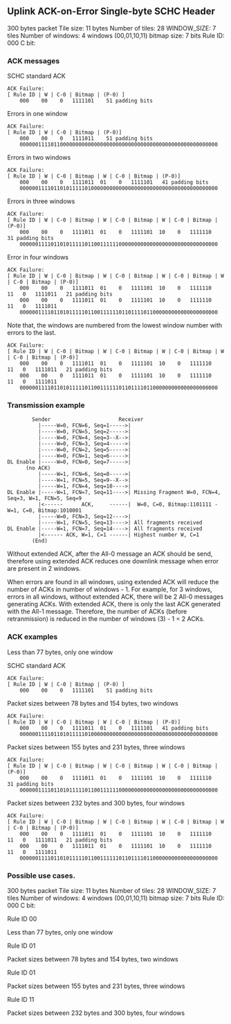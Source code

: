 

## Uplink ACK-on-Error Single-byte SCHC Header

300 bytes packet
Tile size: 11 bytes
Number of tiles: 28
WINDOW_SIZE: 7 tiles
Number of windows: 4 windows (00,01,10,11)
bitmap size: 7 bits
Rule ID: 000
C bit: 

### ACK messages

SCHC standard ACK
```text
ACK Failure:
[ Rule ID | W | C-0 | Bitmap | (P-0) ]
    000    00    0   1111101    51 padding bits  
```

Errors in one window
```text
ACK Failure: 
[ Rule ID | W | C-0 | Bitmap | (P-0)]
    000    00    0   1111011    51 padding bits
    0000001111011000000000000000000000000000000000000000000000000000
```
Errors in two windows
```text
ACK Failure: 
[ Rule ID | W | C-0 | Bitmap | W | C-0 | Bitmap | (P-0)]
    000    00    0   1111011  01    0   1111101   41 padding bits
    0000001111011010111110100000000000000000000000000000000000000000
```
Errors in three windows
```text
ACK Failure: 
[ Rule ID | W | C-0 | Bitmap | W | C-0 | Bitmap | W | C-0 | Bitmap | (P-0)]
    000    00    0   1111011  01    0   1111101  10    0   1111110    31 padding bits
    0000001111011010111110110011111100000000000000000000000000000000  

```
Error in four windows
```text
ACK Failure: 
[ Rule ID | W | C-0 | Bitmap | W | C-0 | Bitmap | W | C-0 | Bitmap | W | C-0 | Bitmap | (P-0)]
    000    00    0   1111011  01    0   1111101  10    0   1111110   11   0   1111011   21 padding bits
    000    00    0   1111011  01    0   1111101  10    0   1111110   11   0   1111011
    0000001111011010111110110011111101101111011000000000000000000000
```

Note that, the windows are numbered from the lowest window number 
with errors to the last.
```text
ACK Failure: 
[ Rule ID | W | C-0 | Bitmap | W | C-0 | Bitmap | W | C-0 | Bitmap | W | C-0 | Bitmap | (P-0)]
    000    00    0   1111011  01    0   1111101  10    0   1111110   11   0   1111011   21 padding bits
    000    00    0   1111011  01    0   1111101  10    0   1111110   11   0   1111011
    0000001111011010111110110011111101101111011000000000000000000000
```

### Transmission example

```text
        Sender                      Receiver
          |-----W=0, FCN=6, Seq=1----->|
          |-----W=0, FCN=5, Seq=2----->|
          |-----W=0, FCN=4, Seq=3--X-->|
          |-----W=0, FCN=3, Seq=4----->|
          |-----W=0, FCN=2, Seq=5----->|
          |-----W=0, FCN=1, Seq=6----->|
DL Enable |-----W=0, FCN=0, Seq=7----->|
      (no ACK)
          |-----W=1, FCN=6, Seq=8----->|
          |-----W=1, FCN=5, Seq=9--X-->|
          |-----W=1, FCN=4, Seq=10---->|
DL Enable |-----W=1, FCN=7, Seq=11---->| Missing Fragment W=0, FCN=4, Seq=3, W=1, FCN=5, Seq=9
          |<------      ACK,     ------|  W=0, C=0, Bitmap:1101111 - W=1, C=0, Bitmap:1010001
          |-----W=0, FCN=3, Seq=12---->| 
          |-----W=1, FCN=5, Seq=13---->| All fragments received
DL Enable |-----W=1, FCN=7, Seq=14---->| All fragments received
          |<------ ACK, W=1, C=1 ------| Highest number W, C=1
        (End)
```

Without extended ACK, after the All-0 message an ACK should be send, therefore
using extended ACK reduces one downlink message when error are present in 2
windows.

When errors are found in all windows, using extended ACK will reduce the 
number of ACKs in number of windows - 1. For example, for 3 windows, errors
in all windows, without extended ACK, there will be 2 All-0 messages
generating ACKs. With extended ACK, there is only the last ACK generated with 
the All-1 message. Therefore, the number of ACKs (before retranmission) is reduced
in the number of windows (3) - 1 = 2 ACKs.


### ACK examples

Less than 77 bytes, only one window

SCHC standard ACK
```text
ACK Failure:
[ Rule ID | W | C-0 | Bitmap | (P-0) ]
    000    00    0   1111101    51 padding bits  
```


Packet sizes between 78 bytes and 154 bytes, two windows

```text
ACK Failure: 
[ Rule ID | W | C-0 | Bitmap | W | C-0 | Bitmap | (P-0)]
    000    00    0   1111011  01    0   1111101   41 padding bits
    0000001111011010111110100000000000000000000000000000000000000000
```


Packet sizes between 155 bytes and 231 bytes, three windows

```text
ACK Failure: 
[ Rule ID | W | C-0 | Bitmap | W | C-0 | Bitmap | W | C-0 | Bitmap | (P-0)]
    000    00    0   1111011  01    0   1111101  10    0   1111110    31 padding bits
    0000001111011010111110110011111100000000000000000000000000000000  

```

Packet sizes between 232 bytes and 300 bytes, four windows

```text
ACK Failure: 
[ Rule ID | W | C-0 | Bitmap | W | C-0 | Bitmap | W | C-0 | Bitmap | W | C-0 | Bitmap | (P-0)]
    000    00    0   1111011  01    0   1111101  10    0   1111110   11   0   1111011   21 padding bits
    000    00    0   1111011  01    0   1111101  10    0   1111110   11   0   1111011
    0000001111011010111110110011111101101111011000000000000000000000
```


### Possible use cases.

300 bytes packet
Tile size: 11 bytes
Number of tiles: 28
WINDOW_SIZE: 7 tiles
Number of windows: 4 windows (00,01,10,11)
bitmap size: 7 bits
Rule ID: 000
C bit: 

Rule ID 00

Less than 77 bytes, only one window

Rule ID 01

Packet sizes between 78 bytes and 154 bytes, two windows

Rule ID 01

Packet sizes between 155 bytes and 231 bytes, three windows

Rule ID 11

Packet sizes between 232 bytes and 300 bytes, four windows
